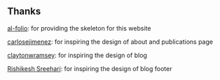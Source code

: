 ## Thanks

[al-folio](https://github.com/alshedivat/al-folio): for providing the skeleton for this website

[carlosejimenez](https://github.com/carlosejimenez/carlosejimenez.github.io/tree/main): for inspiring the design of about and publications page

[claytonwramsey](https://claytonwramsey.com/): for inspiring the design of blog

[Rishikesh Sreehari](https://rishikeshs.com/): for inspiring the design of blog footer